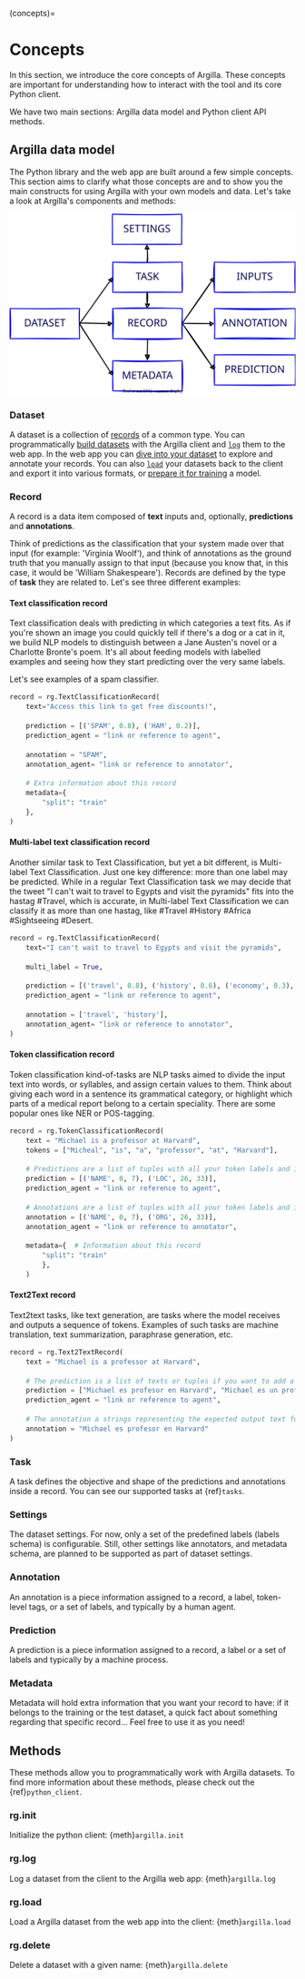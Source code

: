 (concepts)=
# Concepts

In this section, we introduce the core concepts of Argilla. These concepts are important for understanding how to interact with the tool and its core Python client.

We have two main sections: Argilla data model and Python client API methods.


## Argilla data model

The Python library and the web app are built around a few simple concepts.
This section aims to clarify what those concepts are and to show you the main constructs for using Argilla with your own models and data.
Let's take a look at Argilla's components and methods:

![A sketch of the Argilla data model](../images/argilla_data_model.svg)


### Dataset

A dataset is a collection of [records](#record) of a common type.
You can programmatically [build datasets](../guides/datasets.ipynb) with the Argilla client and [`log`](#rb-log) them to the web app.
In the web app you can [dive into your dataset](../reference/webapp/dataset.md) to explore and annotate your records.
You can also [`load`](#rb-load) your datasets back to the client and export it into various formats, or [prepare it for training](../guides/datasets.ipynb#prepare-dataset-for-training) a model.


### Record

A record is a data item composed of **text** inputs and, optionally, **predictions** and **annotations**.

Think of predictions as the classification that your system made over that input (for example: 'Virginia Woolf'), and think of annotations as the ground truth that you manually assign to that input (because you know that, in this case, it would be 'William Shakespeare').
Records are defined by the type of **task** they are related to. Let's see three different examples:


#### Text classification record

Text classification deals with predicting in which categories a text fits. As if you're shown an image you could quickly tell if there's a dog or a cat in it, we build NLP models to distinguish between a Jane Austen's novel or a Charlotte Bronte's poem. It's all about feeding models with labelled examples and seeing how they start predicting over the very same labels.

Let's see examples of a spam classifier.

```python
record = rg.TextClassificationRecord(
    text="Access this link to get free discounts!",

    prediction = [('SPAM', 0.8), ('HAM', 0.2)],
    prediction_agent = "link or reference to agent",

    annotation = "SPAM",
    annotation_agent= "link or reference to annotator",

    # Extra information about this record
    metadata={
        "split": "train"
    },
)
```

#### Multi-label text classification record

Another similar task to Text Classification, but yet a bit different, is Multi-label Text Classification. Just one key difference: more than one label may be predicted. While in a regular Text Classification task we may decide that the tweet "I can't wait to travel to Egypts and visit the pyramids" fits into the hastag #Travel, which is accurate, in Multi-label Text Classification we can classify it as more than one hastag, like #Travel #History #Africa #Sightseeing #Desert.

```python
record = rg.TextClassificationRecord(
    text="I can't wait to travel to Egypts and visit the pyramids",

    multi_label = True,

    prediction = [('travel', 0.8), ('history', 0.6), ('economy', 0.3), ('sports', 0.2)],
    prediction_agent = "link or reference to agent",

    annotation = ['travel', 'history'],
    annotation_agent= "link or reference to annotator",
)
```


#### Token classification record

Token classification kind-of-tasks are NLP tasks aimed to divide the input text into words, or syllables, and assign certain values to them. Think about giving each word in a sentence its grammatical category, or highlight which parts of a medical report belong to a certain speciality. There are some popular ones like NER or POS-tagging.

```python
record = rg.TokenClassificationRecord(
    text = "Michael is a professor at Harvard",
    tokens = ["Micheal", "is", "a", "professor", "at", "Harvard"],

    # Predictions are a list of tuples with all your token labels and its starting and ending positions
    prediction = [('NAME', 0, 7), ('LOC', 26, 33)],
    prediction_agent = "link or reference to agent",

    # Annotations are a list of tuples with all your token labels and its starting and ending positions
    annotation = [('NAME', 0, 7), ('ORG', 26, 33)],
    annotation_agent = "link or reference to annotator",

    metadata={  # Information about this record
        "split": "train"
        },
    )
```

#### Text2Text record

Text2text tasks, like text generation, are tasks where the model receives and outputs a sequence of tokens. Examples of such tasks are machine translation, text summarization, paraphrase generation, etc.

```python
record = rg.Text2TextRecord(
    text = "Michael is a professor at Harvard",

    # The prediction is a list of texts or tuples if you want to add a score to a prediction
    prediction = ["Michael es profesor en Harvard", "Michael es un profesor de Harvard"],
    prediction_agent = "link or reference to agent",

    # The annotation a strings representing the expected output text for the given input text
    annotation = "Michael es profesor en Harvard"
)
```


### Task

A task defines the objective and shape of the predictions and annotations inside a record.
You can see our supported tasks at {ref}`tasks`.


### Settings

The dataset settings.
For now, only a set of the predefined labels (labels schema) is configurable. Still, other settings like annotators, and metadata schema, are planned to be supported as part of dataset settings.


### Annotation

An annotation is a piece information assigned to a record, a label, token-level tags, or a set of labels, and typically by a human agent.


### Prediction

A prediction is a piece information assigned to a record, a label or a set of labels and typically by a machine process.


### Metadata

Metadata will hold extra information that you want your record to have: if it belongs to the training or the test dataset, a quick fact about something regarding that specific record... Feel free to use it as you need!

## Methods

These methods allow you to programmatically work with Argilla datasets.
To find more information about these methods, please check out the {ref}`python_client`.

### rg.init

Initialize the python client: {meth}`argilla.init`

### rg.log

Log a dataset from the client to the Argilla web app: {meth}`argilla.log`

### rg.load

Load a Argilla dataset from the web app into the client: {meth}`argilla.load`

### rg.delete

Delete a dataset with a given name: {meth}`argilla.delete`

